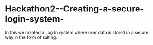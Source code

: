 # Hackathon2--Creating-a-secure-login-system-
In this we created a Log In system where user data is stored in a secure way in the form of salting.
